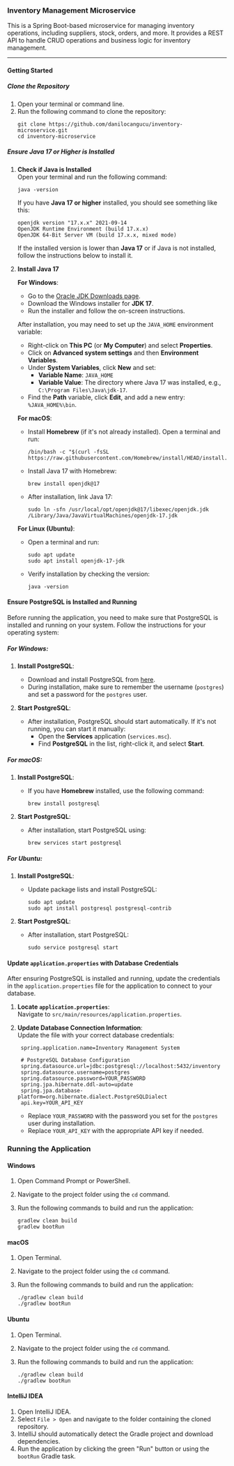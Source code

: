 ### Inventory Management Microservice

This is a Spring Boot-based microservice for managing inventory operations, including suppliers, stock, orders, and more. It provides a REST API to handle CRUD operations and business logic for inventory management.

---

#### **Getting Started**

##### **Clone the Repository**  

1. Open your terminal or command line.
2. Run the following command to clone the repository:
   ```
   git clone https://github.com/danilocangucu/inventory-microservice.git
   cd inventory-microservice
   ```

##### **Ensure Java 17 or Higher is Installed**

1. **Check if Java is Installed**  
   Open your terminal and run the following command:  
   ```
   java -version
   ```  
   If you have **Java 17 or higher** installed, you should see something like this:
   ```
   openjdk version "17.x.x" 2021-09-14
   OpenJDK Runtime Environment (build 17.x.x)
   OpenJDK 64-Bit Server VM (build 17.x.x, mixed mode)
   ```  
   If the installed version is lower than **Java 17** or if Java is not installed, follow the instructions below to install it.

2. **Install Java 17**

   **For Windows**:
   - Go to the [Oracle JDK Downloads page](https://www.oracle.com/java/technologies/javase-jdk17-downloads.html).
   - Download the Windows installer for **JDK 17**.
   - Run the installer and follow the on-screen instructions.

   After installation, you may need to set up the `JAVA_HOME` environment variable:  
   
   - Right-click on **This PC** (or **My Computer**) and select **Properties**.  
   - Click on **Advanced system settings** and then **Environment Variables**.  
   - Under **System Variables**, click **New** and set:  
     - **Variable Name**: `JAVA_HOME`
     - **Variable Value**: The directory where Java 17 was installed, e.g., `C:\Program Files\Java\jdk-17`.
   - Find the **Path** variable, click **Edit**, and add a new entry: `%JAVA_HOME%\bin`.

   **For macOS**:  
   
   - Install **Homebrew** (if it's not already installed). Open a terminal and run:
     ```
     /bin/bash -c "$(curl -fsSL https://raw.githubusercontent.com/Homebrew/install/HEAD/install.sh)"
     ```
   - Install Java 17 with Homebrew:
     ```
     brew install openjdk@17
     ```
   - After installation, link Java 17:
     ```
     sudo ln -sfn /usr/local/opt/openjdk@17/libexec/openjdk.jdk /Library/Java/JavaVirtualMachines/openjdk-17.jdk
     ```

   **For Linux (Ubuntu)**:  
   
   - Open a terminal and run:  
     ```
     sudo apt update
     sudo apt install openjdk-17-jdk
     ```
   - Verify installation by checking the version:  
     ```
     java -version
     ```

#### **Ensure PostgreSQL is Installed and Running**

Before running the application, you need to make sure that PostgreSQL is installed and running on your system. Follow the instructions for your operating system:

##### **For Windows:**
1. **Install PostgreSQL**:
   - Download and install PostgreSQL from [here](https://www.postgresql.org/download/windows/).
   - During installation, make sure to remember the username (`postgres`) and set a password for the `postgres` user.
   
2. **Start PostgreSQL**:
   - After installation, PostgreSQL should start automatically. If it's not running, you can start it manually:
     - Open the **Services** application (`services.msc`).
     - Find **PostgreSQL** in the list, right-click it, and select **Start**.

##### **For macOS:**
1. **Install PostgreSQL**:
   - If you have **Homebrew** installed, use the following command:
     ```
     brew install postgresql
     ```

2. **Start PostgreSQL**:
   - After installation, start PostgreSQL using:
     ```
     brew services start postgresql
     ```

##### **For Ubuntu:**
1. **Install PostgreSQL**:
   - Update package lists and install PostgreSQL:
     ```
     sudo apt update
     sudo apt install postgresql postgresql-contrib
     ```

2. **Start PostgreSQL**:
   - After installation, start PostgreSQL:
     ```
     sudo service postgresql start
     ```
     
#### **Update `application.properties` with Database Credentials**

After ensuring PostgreSQL is installed and running, update the credentials in the `application.properties` file for the application to connect to your database.

1. **Locate `application.properties`**:  
	Navigate to `src/main/resources/application.properties`.

2. **Update Database Connection Information**:  
   Update the file with your correct database credentials:  
   
   ```
	spring.application.name=Inventory Management System

	# PostgreSQL Database Configuration
	spring.datasource.url=jdbc:postgresql://localhost:5432/inventory
	spring.datasource.username=postgres
	spring.datasource.password=YOUR_PASSWORD
	spring.jpa.hibernate.ddl-auto=update
	spring.jpa.database-platform=org.hibernate.dialect.PostgreSQLDialect
	api.key=YOUR_API_KEY
   ```

   - Replace `YOUR_PASSWORD` with the password you set for the `postgres` user during installation.
   - Replace `YOUR_API_KEY` with the appropriate API key if needed.
   <!-- NOTE: Check what was the API key is for this application. -->

### **Running the Application**

#### **Windows**
1. Open Command Prompt or PowerShell.
2. Navigate to the project folder using the `cd` command.
3. Run the following commands to build and run the application:

   ```
   gradlew clean build  
   gradlew bootRun  
   ```

#### **macOS**
1. Open Terminal.
2. Navigate to the project folder using the `cd` command.
3. Run the following commands to build and run the application:

   ```
   ./gradlew clean build
   ./gradlew bootRun
   ```

#### **Ubuntu**
1. Open Terminal.
2. Navigate to the project folder using the `cd` command.
3. Run the following commands to build and run the application:

   ```
   ./gradlew clean build
   ./gradlew bootRun
   ```

#### **IntelliJ IDEA**
1. Open IntelliJ IDEA.
2. Select `File > Open` and navigate to the folder containing the cloned repository.
3. IntelliJ should automatically detect the Gradle project and download dependencies.
4. Run the application by clicking the green "Run" button or using the `bootRun` Gradle task.
```
